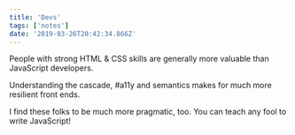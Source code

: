 ```yaml
---
title: 'Devs'
tags: ['notes'] 
date: '2019-03-26T20:42:34.866Z'
---
```

‪People with strong HTML & CSS skills are generally more valuable than JavaScript developers.‬

Understanding the cascade, #a11y and semantics makes for much more resilient front ends. 

I find these folks to be much more pragmatic, too.‬  ‪You can teach any fool to write JavaScript!‬